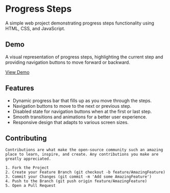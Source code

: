 # Progress Steps

A simple web project demonstrating progress steps functionality using HTML, CSS, and JavaScript.


## Demo

A visual representation of progress steps, highlighting the current step and providing navigation buttons to move forward or backward.

<a href="https://codepen.io/Gaurav-07/pen/LYoOgYq">View Demo</a>

## Features

- Dynamic progress bar that fills up as you move through the steps.
- Navigation buttons to move to the next or previous step.
- Disabled state for navigation buttons when at the first or last step.
- Smooth transitions and animations for a better user experience.
- Responsive design that adapts to various screen sizes.

## Contributing
    Contributions are what make the open-source community such an amazing place to learn, inspire, and create. Any contributions you make are greatly appreciated.

    1. Fork the Project
    2. Create your Feature Branch (git checkout -b feature/AmazingFeature)
    3. Commit your Changes (git commit -m 'Add some AmazingFeature')
    4. Push to the Branch (git push origin feature/AmazingFeature)
    5. Open a Pull Request